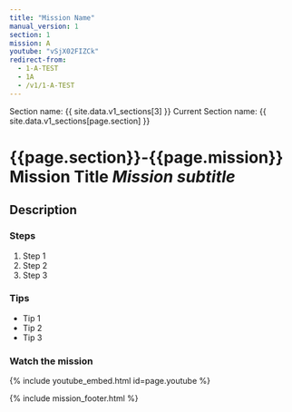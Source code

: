 ```yaml
---
title: "Mission Name"
manual_version: 1
section: 1
mission: A
youtube: "vSjX02FIZCk"
redirect-from:
  - 1-A-TEST
  - 1A
  - /v1/1-A-TEST
---
```


Section name: {{ site.data.v1_sections[3] }}
Current Section name: {{ site.data.v1_sections[page.section] }}

# {{page.section}}-{{page.mission}} Mission Title *Mission subtitle* 

## Description

### Steps

1. Step 1
2. Step 2
3. Step 3

### Tips

* Tip 1
* Tip 2
* Tip 3

### Watch the mission

{% include youtube_embed.html id=page.youtube %}

{% include mission_footer.html %}

